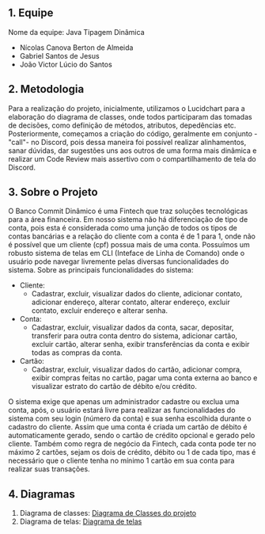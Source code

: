 ## 1. Equipe

Nome da equipe: Java Tipagem Dinâmica
- Nícolas Canova Berton de Almeida
- Gabriel Santos de Jesus
- João Victor Lúcio do Santos

## 2. Metodologia
Para a realização do projeto, inicialmente, utilizamos o Lucidchart para a elaboração do diagrama de classes, onde todos participaram das tomadas de decisões, como definição de métodos, atributos, depedências etc. Posteriormente, começamos a criação do código, geralmente em conjunto -"call"- no Discord, pois dessa maneira foi possível realizar alinhamentos, sanar dúvidas, dar sugestões uns aos outros de uma forma mais dinâmica e realizar um Code Review mais assertivo com o compartilhamento de tela do Discord.

## 3. Sobre o Projeto
O Banco Commit Dinâmico é uma Fintech que traz soluções tecnológicas para a área financeira. Em nosso sistema não há diferenciação de tipo de conta, pois esta é considerada como uma junção de todos os tipos de contas bancárias e a relação do cliente com a conta é de 1 para 1, onde não é possível que um cliente (cpf) possua mais de uma conta. Possuímos um robusto sistema de telas em CLI (Inteface de Linha de Comando) onde o usuário pode navegar livremente pelas diversas funcionalidades do sistema. Sobre as principais funcionalidades do sistema:
* Cliente:
	* Cadastrar, excluir, visualizar dados do cliente, adicionar contato, adicionar endereço, alterar contato, alterar endereço, excluir contato, excluir endereço e alterar senha.
* Conta:
	* Cadastrar, excluir, visualizar dados da conta, sacar, depositar, transferir para outra conta dentro do sistema, adicionar cartão, excluir cartão, alterar senha, exibir transferências da conta e exibir todas as compras da conta.
* Cartão:
	* Cadastrar, excluir, visualizar dados do cartão, adicionar compra, exibir compras feitas no cartão, pagar uma conta externa ao banco e visualizar estrato do cartão de débito e/ou crédito.

O sistema exige que apenas um administrador cadastre ou exclua uma conta, após, o usuário estará livre para realizar as funcionalidades do sistema com seu login (número da conta) e sua senha escolhida durante o cadastro do cliente. Assim que uma conta é criada um cartão de débito é automaticamente gerado, sendo o cartão de crédito opcional e gerado pelo cliente. Também como regra de negócio da Fintech, cada conta pode ter no máximo 2 cartões, sejam os dois de crédito, débito ou 1 de cada tipo, mas é necessário que o cliente tenha no mínimo 1 cartão em sua conta para realizar suas transações.

## 4. Diagramas

1. Diagrama de classes: [Diagrama de Classes do projeto](https://lucid.app/lucidchart/17d33946-0d38-4544-8578-e02af91a9943/edit?invitationId=inv_0c6d8cd4-f4ac-44ed-8890-a31e96c56b54)
2. Diagrama de telas: [Diagrama de telas](https://lucid.app/lucidchart/d76289db-ddc4-47f1-9db6-11c56f979e26/edit?viewport_loc=-2332%2C-1759%2C3284%2C1998%2C0_0&invitationId=inv_a48637ca-1036-40cd-a5a3-01af67cee05a)

